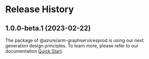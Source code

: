 # Release History
    
## 1.0.0-beta.1 (2023-02-22)

The package of @azure/arm-graphservicesprod is using our next generation design principles. To learn more, please refer to our documentation [Quick Start](https://aka.ms/js-track2-quickstart).
